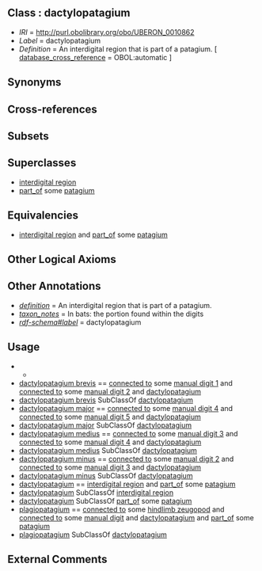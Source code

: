 
## Class : dactylopatagium

 * *IRI* = http://purl.obolibrary.org/obo/UBERON_0010862
 * *Label* = dactylopatagium
 * *Definition* = An interdigital region that is part of a patagium. [ [database_cross_reference](../../ef/oboInOwl#hasDbXref.md) = OBOL:automatic ]

## Synonyms


## Cross-references


## Subsets


## Superclasses

 * [interdigital region](../../UBERON/12/UBERON_0006012.md)
 * [part_of](../../BFO/50/BFO_0000050.md) some [patagium](../../UBERON/56/UBERON_0010856.md)

## Equivalencies

 * [interdigital region](../../UBERON/12/UBERON_0006012.md) and [part_of](../../BFO/50/BFO_0000050.md) some [patagium](../../UBERON/56/UBERON_0010856.md)

## Other Logical Axioms


## Other Annotations

 * *[definition](../../IAO/15/IAO_0000115.md)* = An interdigital region that is part of a patagium.
 * *[taxon_notes](../../UBPROP/08/UBPROP_0000008.md)* = In bats: the portion found within the digits
 * *[rdf-schema#label](../../el/rdf-schema#label.md)* = dactylopatagium

## Usage

 * -
 * [dactylopatagium brevis](../../UBERON/63/UBERON_0010863.md) == [connected to](../../RO/70/RO_0002170.md) some [manual digit 1](../../UBERON/63/UBERON_0001463.md) and [connected to](../../RO/70/RO_0002170.md) some [manual digit 2](../../UBERON/22/UBERON_0003622.md) and [dactylopatagium](../../UBERON/62/UBERON_0010862.md)
 * [dactylopatagium brevis](../../UBERON/63/UBERON_0010863.md) SubClassOf [dactylopatagium](../../UBERON/62/UBERON_0010862.md)
 * [dactylopatagium major](../../UBERON/66/UBERON_0010866.md) == [connected to](../../RO/70/RO_0002170.md) some [manual digit 4](../../UBERON/24/UBERON_0003624.md) and [connected to](../../RO/70/RO_0002170.md) some [manual digit 5](../../UBERON/25/UBERON_0003625.md) and [dactylopatagium](../../UBERON/62/UBERON_0010862.md)
 * [dactylopatagium major](../../UBERON/66/UBERON_0010866.md) SubClassOf [dactylopatagium](../../UBERON/62/UBERON_0010862.md)
 * [dactylopatagium medius](../../UBERON/65/UBERON_0010865.md) == [connected to](../../RO/70/RO_0002170.md) some [manual digit 3](../../UBERON/23/UBERON_0003623.md) and [connected to](../../RO/70/RO_0002170.md) some [manual digit 4](../../UBERON/24/UBERON_0003624.md) and [dactylopatagium](../../UBERON/62/UBERON_0010862.md)
 * [dactylopatagium medius](../../UBERON/65/UBERON_0010865.md) SubClassOf [dactylopatagium](../../UBERON/62/UBERON_0010862.md)
 * [dactylopatagium minus](../../UBERON/64/UBERON_0010864.md) == [connected to](../../RO/70/RO_0002170.md) some [manual digit 2](../../UBERON/22/UBERON_0003622.md) and [connected to](../../RO/70/RO_0002170.md) some [manual digit 3](../../UBERON/23/UBERON_0003623.md) and [dactylopatagium](../../UBERON/62/UBERON_0010862.md)
 * [dactylopatagium minus](../../UBERON/64/UBERON_0010864.md) SubClassOf [dactylopatagium](../../UBERON/62/UBERON_0010862.md)
 * [dactylopatagium](../../UBERON/62/UBERON_0010862.md) == [interdigital region](../../UBERON/12/UBERON_0006012.md) and [part_of](../../BFO/50/BFO_0000050.md) some [patagium](../../UBERON/56/UBERON_0010856.md)
 * [dactylopatagium](../../UBERON/62/UBERON_0010862.md) SubClassOf [interdigital region](../../UBERON/12/UBERON_0006012.md)
 * [dactylopatagium](../../UBERON/62/UBERON_0010862.md) SubClassOf [part_of](../../BFO/50/BFO_0000050.md) some [patagium](../../UBERON/56/UBERON_0010856.md)
 * [plagiopatagium](../../UBERON/67/UBERON_0010867.md) == [connected to](../../RO/70/RO_0002170.md) some [hindlimb zeugopod](../../UBERON/23/UBERON_0003823.md) and [connected to](../../RO/70/RO_0002170.md) some [manual digit](../../UBERON/89/UBERON_0002389.md) and [dactylopatagium](../../UBERON/62/UBERON_0010862.md) and [part_of](../../BFO/50/BFO_0000050.md) some [patagium](../../UBERON/56/UBERON_0010856.md)
 * [plagiopatagium](../../UBERON/67/UBERON_0010867.md) SubClassOf [dactylopatagium](../../UBERON/62/UBERON_0010862.md)

## External Comments

